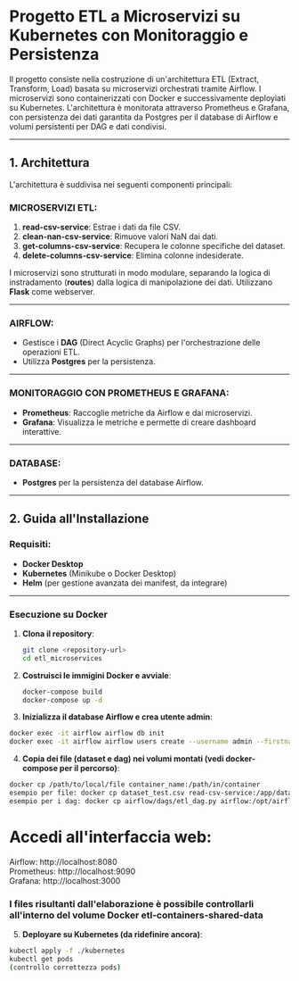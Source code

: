 # Progetto ETL a Microservizi su Kubernetes con Monitoraggio e Persistenza
Il progetto consiste nella costruzione di un'architettura ETL (Extract, Transform, Load) basata su microservizi orchestrati tramite Airflow.
I microservizi sono containerizzati con Docker e successivamente deployiati su Kubernetes. 
L'architettura è monitorata attraverso Prometheus e Grafana, 
con persistenza dei dati garantita da Postgres per il database di Airflow e volumi persistenti per DAG e dati condivisi.

---

## 1. Architettura

L'architettura è suddivisa nei seguenti componenti principali:

### MICROSERVIZI ETL:
1. **read-csv-service**: Estrae i dati da file CSV.
2. **clean-nan-csv-service**: Rimuove valori NaN dai dati.
3. **get-columns-csv-service**: Recupera le colonne specifiche del dataset.
4. **delete-columns-csv-service**: Elimina colonne indesiderate.

I microservizi sono strutturati in modo modulare, separando la logica di instradamento (**routes**) dalla logica di manipolazione dei dati. Utilizzano **Flask** come webserver.

---

### AIRFLOW:
- Gestisce i **DAG** (Direct Acyclic Graphs) per l'orchestrazione delle operazioni ETL.
- Utilizza **Postgres** per la persistenza.

---

### MONITORAGGIO CON PROMETHEUS E GRAFANA:
- **Prometheus**: Raccoglie metriche da Airflow e dai microservizi.
- **Grafana**: Visualizza le metriche e permette di creare dashboard interattive.

---

### DATABASE:
- **Postgres** per la persistenza del database Airflow.

---

## 2. Guida all'Installazione

### Requisiti:
- **Docker Desktop**
- **Kubernetes** (Minikube o Docker Desktop)
- **Helm** (per gestione avanzata dei manifest, da integrare)

---

### Esecuzione su Docker

1. **Clona il repository**:
   ```bash
   git clone <repository-url>
   cd etl_microservices

2. **Costruisci le immigini Docker e avviale**:
   ```bash
   docker-compose build
   docker-compose up -d

3. **Inizializza il database Airflow e crea utente admin**:
  ```bash
  docker exec -it airflow airflow db init
  docker exec -it airflow airflow users create --username admin --firstname Admin --lastname User --role Admin --email admin@example.com -–password admin
```

4. **Copia dei file (dataset e dag) nei volumi montati (vedi docker-compose per il percorso)**:
 ```bash
docker cp /path/to/local/file container_name:/path/in/container  
esempio per file: docker cp dataset_test.csv read-csv-service:/app/data  
esempio per i dag: docker cp airflow/dags/etl_dag.py airflow:/opt/airflow/dags  
 ```

# Accedi all'interfaccia web:

Airflow: http://localhost:8080  
Prometheus: http://localhost:9090  
Grafana: http://localhost:3000  

### I files risultanti dall'elaborazione è possibile controllarli all'interno del volume Docker etl-containers-shared-data  


5. **Deployare su Kubernetes (da ridefinire ancora)**:
  ```bash
kubectl apply -f ./kubernetes
kubectl get pods
(controllo correttezza pods)
